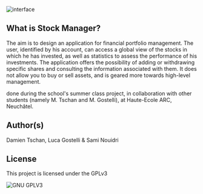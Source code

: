 ![interface](https://i.imgur.com/4oC87Kq.png)
## What is Stock Manager?

The aim is to design an application for financial portfolio management. The user, identified by his account, can access a global view of the stocks in which he has invested, as well as statistics to assess the performance of his investments. The application offers the possibility of adding or withdrawing specific shares and consulting the information associated with them. It does not allow you to buy or sell assets, and is geared more towards high-level management.

done during the school's summer class project, in collaboration with other students (namely M. Tschan and M. Gostelli), at Haute-Ecole ARC, Neuchâtel.

## Author(s)
Damien Tschan, Luca Gostelli & Sami Nouidri

## License

This project is licensed under the GPLv3

![GNU GPLV3](https://imgur.com/imkUoGR.png)
